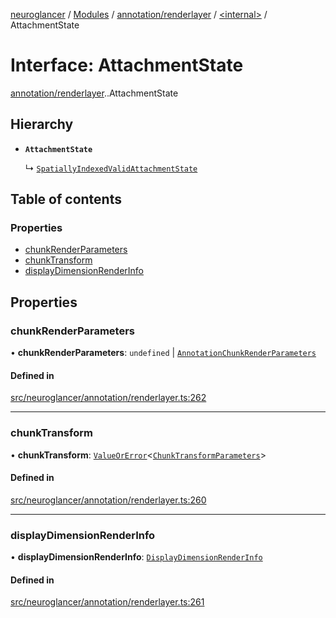 [neuroglancer](../README.md) / [Modules](../modules.md) / [annotation/renderlayer](../modules/annotation_renderlayer.md) / [<internal\>](../modules/annotation_renderlayer._internal_.md) / AttachmentState

# Interface: AttachmentState

[annotation/renderlayer](../modules/annotation_renderlayer.md).[<internal>](../modules/annotation_renderlayer._internal_.md).AttachmentState

## Hierarchy

- **`AttachmentState`**

  ↳ [`SpatiallyIndexedValidAttachmentState`](annotation_renderlayer._internal_.SpatiallyIndexedValidAttachmentState.md)

## Table of contents

### Properties

- [chunkRenderParameters](annotation_renderlayer._internal_.AttachmentState.md#chunkrenderparameters)
- [chunkTransform](annotation_renderlayer._internal_.AttachmentState.md#chunktransform)
- [displayDimensionRenderInfo](annotation_renderlayer._internal_.AttachmentState.md#displaydimensionrenderinfo)

## Properties

### chunkRenderParameters

• **chunkRenderParameters**: `undefined` \| [`AnnotationChunkRenderParameters`](annotation_renderlayer._internal_.AnnotationChunkRenderParameters.md)

#### Defined in

[src/neuroglancer/annotation/renderlayer.ts:262](https://github.com/ActiveBrainAtlas2/neuroglancer/blob/1beb5d34/src/neuroglancer/annotation/renderlayer.ts#L262)

___

### chunkTransform

• **chunkTransform**: [`ValueOrError`](../modules/util_error.md#valueorerror)<[`ChunkTransformParameters`](annotation_annotation_layer_state._internal_.ChunkTransformParameters.md)\>

#### Defined in

[src/neuroglancer/annotation/renderlayer.ts:260](https://github.com/ActiveBrainAtlas2/neuroglancer/blob/1beb5d34/src/neuroglancer/annotation/renderlayer.ts#L260)

___

### displayDimensionRenderInfo

• **displayDimensionRenderInfo**: [`DisplayDimensionRenderInfo`](annotation_base._internal_.DisplayDimensionRenderInfo.md)

#### Defined in

[src/neuroglancer/annotation/renderlayer.ts:261](https://github.com/ActiveBrainAtlas2/neuroglancer/blob/1beb5d34/src/neuroglancer/annotation/renderlayer.ts#L261)
